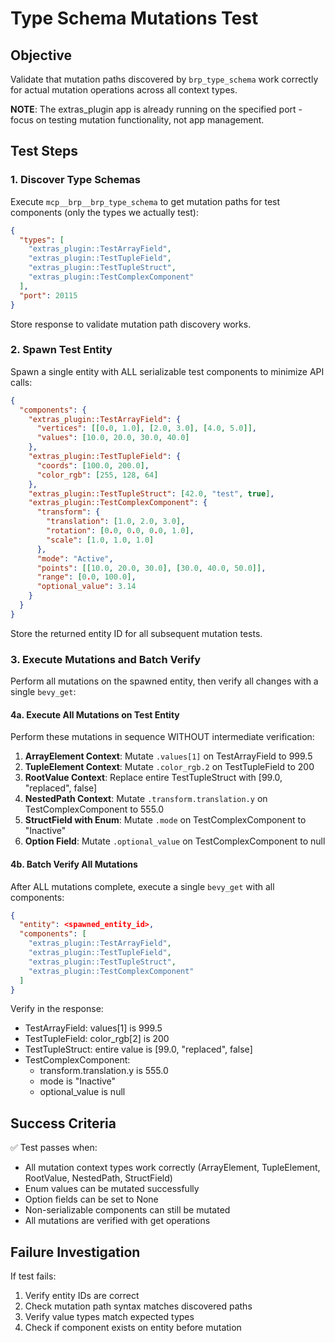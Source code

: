 # Type Schema Mutations Test

## Objective
Validate that mutation paths discovered by `brp_type_schema` work correctly for actual mutation operations across all context types.

**NOTE**: The extras_plugin app is already running on the specified port - focus on testing mutation functionality, not app management.

## Test Steps

### 1. Discover Type Schemas
Execute `mcp__brp__brp_type_schema` to get mutation paths for test components (only the types we actually test):
```json
{
  "types": [
    "extras_plugin::TestArrayField",
    "extras_plugin::TestTupleField",
    "extras_plugin::TestTupleStruct",
    "extras_plugin::TestComplexComponent"
  ],
  "port": 20115
}
```
Store response to validate mutation path discovery works.

### 2. Spawn Test Entity

Spawn a single entity with ALL serializable test components to minimize API calls:

```json
{
  "components": {
    "extras_plugin::TestArrayField": {
      "vertices": [[0.0, 1.0], [2.0, 3.0], [4.0, 5.0]],
      "values": [10.0, 20.0, 30.0, 40.0]
    },
    "extras_plugin::TestTupleField": {
      "coords": [100.0, 200.0],
      "color_rgb": [255, 128, 64]
    },
    "extras_plugin::TestTupleStruct": [42.0, "test", true],
    "extras_plugin::TestComplexComponent": {
      "transform": {
        "translation": [1.0, 2.0, 3.0],
        "rotation": [0.0, 0.0, 0.0, 1.0],
        "scale": [1.0, 1.0, 1.0]
      },
      "mode": "Active",
      "points": [[10.0, 20.0, 30.0], [30.0, 40.0, 50.0]],
      "range": [0.0, 100.0],
      "optional_value": 3.14
    }
  }
}
```

Store the returned entity ID for all subsequent mutation tests.

### 3. Execute Mutations and Batch Verify

Perform all mutations on the spawned entity, then verify all changes with a single `bevy_get`:

#### 4a. Execute All Mutations on Test Entity
Perform these mutations in sequence WITHOUT intermediate verification:

1. **ArrayElement Context**: Mutate `.values[1]` on TestArrayField to 999.5
2. **TupleElement Context**: Mutate `.color_rgb.2` on TestTupleField to 200
3. **RootValue Context**: Replace entire TestTupleStruct with [99.0, "replaced", false]
4. **NestedPath Context**: Mutate `.transform.translation.y` on TestComplexComponent to 555.0
5. **StructField with Enum**: Mutate `.mode` on TestComplexComponent to "Inactive"
6. **Option Field**: Mutate `.optional_value` on TestComplexComponent to null

#### 4b. Batch Verify All Mutations
After ALL mutations complete, execute a single `bevy_get` with all components:
```json
{
  "entity": <spawned_entity_id>,
  "components": [
    "extras_plugin::TestArrayField",
    "extras_plugin::TestTupleField",
    "extras_plugin::TestTupleStruct",
    "extras_plugin::TestComplexComponent"
  ]
}
```

Verify in the response:
- TestArrayField: values[1] is 999.5
- TestTupleField: color_rgb[2] is 200
- TestTupleStruct: entire value is [99.0, "replaced", false]
- TestComplexComponent:
  - transform.translation.y is 555.0
  - mode is "Inactive"
  - optional_value is null


## Success Criteria

✅ Test passes when:
- All mutation context types work correctly (ArrayElement, TupleElement, RootValue, NestedPath, StructField)
- Enum values can be mutated successfully
- Option fields can be set to None
- Non-serializable components can still be mutated
- All mutations are verified with get operations

## Failure Investigation

If test fails:
1. Verify entity IDs are correct
2. Check mutation path syntax matches discovered paths
3. Verify value types match expected types
4. Check if component exists on entity before mutation

